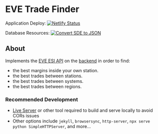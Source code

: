 # EVE Trade Finder

Application Deploy: [![Netlify Status](https://api.netlify.com/api/v1/badges/4daf6162-578e-4ff5-a99a-ab44e8cbdace/deploy-status)](https://app.netlify.com/sites/evetrade/deploys)

Database Resources: [![Convert SDE to JSON](https://github.com/awhipp/evetrade_resources/actions/workflows/download.yml/badge.svg)](https://github.com/awhipp/evetrade_resources/actions/workflows/download.yml)

## About
Implements the [EVE ESI API](https://esi.tech.ccp.is/) on the [backend](https://github.com/awhipp/evetrade_api) in order to find:

* the best margins inside your own station.
* the best trades between stations.
* the best trades between systems.
* the best trades between regions.

### Recommended Development

* [Live Server](https://github.com/ritwickdey/vscode-live-server) or other tool required to build and serve locally to avoid CORs issues
* Other options include `jekyll`, `browsersync`, `http-server`, `npx serve` `python SimpleHTTPServer`, and more...